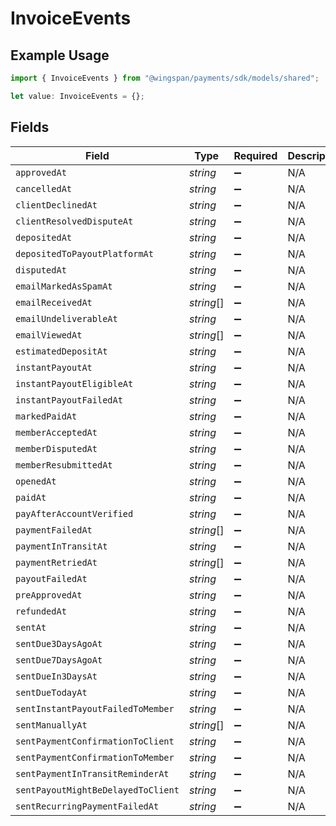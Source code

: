# InvoiceEvents

## Example Usage

```typescript
import { InvoiceEvents } from "@wingspan/payments/sdk/models/shared";

let value: InvoiceEvents = {};
```

## Fields

| Field                              | Type                               | Required                           | Description                        |
| ---------------------------------- | ---------------------------------- | ---------------------------------- | ---------------------------------- |
| `approvedAt`                       | *string*                           | :heavy_minus_sign:                 | N/A                                |
| `cancelledAt`                      | *string*                           | :heavy_minus_sign:                 | N/A                                |
| `clientDeclinedAt`                 | *string*                           | :heavy_minus_sign:                 | N/A                                |
| `clientResolvedDisputeAt`          | *string*                           | :heavy_minus_sign:                 | N/A                                |
| `depositedAt`                      | *string*                           | :heavy_minus_sign:                 | N/A                                |
| `depositedToPayoutPlatformAt`      | *string*                           | :heavy_minus_sign:                 | N/A                                |
| `disputedAt`                       | *string*                           | :heavy_minus_sign:                 | N/A                                |
| `emailMarkedAsSpamAt`              | *string*                           | :heavy_minus_sign:                 | N/A                                |
| `emailReceivedAt`                  | *string*[]                         | :heavy_minus_sign:                 | N/A                                |
| `emailUndeliverableAt`             | *string*                           | :heavy_minus_sign:                 | N/A                                |
| `emailViewedAt`                    | *string*[]                         | :heavy_minus_sign:                 | N/A                                |
| `estimatedDepositAt`               | *string*                           | :heavy_minus_sign:                 | N/A                                |
| `instantPayoutAt`                  | *string*                           | :heavy_minus_sign:                 | N/A                                |
| `instantPayoutEligibleAt`          | *string*                           | :heavy_minus_sign:                 | N/A                                |
| `instantPayoutFailedAt`            | *string*                           | :heavy_minus_sign:                 | N/A                                |
| `markedPaidAt`                     | *string*                           | :heavy_minus_sign:                 | N/A                                |
| `memberAcceptedAt`                 | *string*                           | :heavy_minus_sign:                 | N/A                                |
| `memberDisputedAt`                 | *string*                           | :heavy_minus_sign:                 | N/A                                |
| `memberResubmittedAt`              | *string*                           | :heavy_minus_sign:                 | N/A                                |
| `openedAt`                         | *string*                           | :heavy_minus_sign:                 | N/A                                |
| `paidAt`                           | *string*                           | :heavy_minus_sign:                 | N/A                                |
| `payAfterAccountVerified`          | *string*                           | :heavy_minus_sign:                 | N/A                                |
| `paymentFailedAt`                  | *string*[]                         | :heavy_minus_sign:                 | N/A                                |
| `paymentInTransitAt`               | *string*                           | :heavy_minus_sign:                 | N/A                                |
| `paymentRetriedAt`                 | *string*[]                         | :heavy_minus_sign:                 | N/A                                |
| `payoutFailedAt`                   | *string*                           | :heavy_minus_sign:                 | N/A                                |
| `preApprovedAt`                    | *string*                           | :heavy_minus_sign:                 | N/A                                |
| `refundedAt`                       | *string*                           | :heavy_minus_sign:                 | N/A                                |
| `sentAt`                           | *string*                           | :heavy_minus_sign:                 | N/A                                |
| `sentDue3DaysAgoAt`                | *string*                           | :heavy_minus_sign:                 | N/A                                |
| `sentDue7DaysAgoAt`                | *string*                           | :heavy_minus_sign:                 | N/A                                |
| `sentDueIn3DaysAt`                 | *string*                           | :heavy_minus_sign:                 | N/A                                |
| `sentDueTodayAt`                   | *string*                           | :heavy_minus_sign:                 | N/A                                |
| `sentInstantPayoutFailedToMember`  | *string*                           | :heavy_minus_sign:                 | N/A                                |
| `sentManuallyAt`                   | *string*[]                         | :heavy_minus_sign:                 | N/A                                |
| `sentPaymentConfirmationToClient`  | *string*                           | :heavy_minus_sign:                 | N/A                                |
| `sentPaymentConfirmationToMember`  | *string*                           | :heavy_minus_sign:                 | N/A                                |
| `sentPaymentInTransitReminderAt`   | *string*                           | :heavy_minus_sign:                 | N/A                                |
| `sentPayoutMightBeDelayedToClient` | *string*                           | :heavy_minus_sign:                 | N/A                                |
| `sentRecurringPaymentFailedAt`     | *string*                           | :heavy_minus_sign:                 | N/A                                |